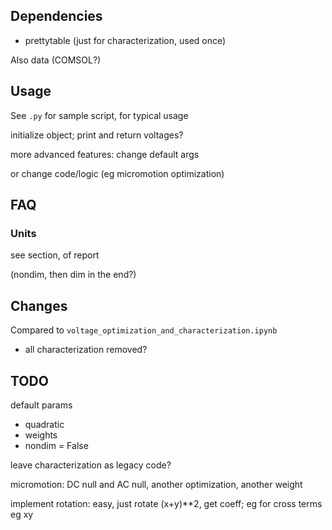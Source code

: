 ## Dependencies
- prettytable (just for characterization, used once)

Also data (COMSOL?)

## Usage
See `.py` for sample script, for typical usage

initialize object; print and return voltages?

more advanced features: change default args

or change code/logic (eg micromotion optimization)



## FAQ

### Units
see section, of report

(nondim, then dim in the end?)

## Changes
Compared to `voltage_optimization_and_characterization.ipynb`
- all characterization removed?

## TODO

default params
- quadratic
- weights
- nondim = False

leave characterization as legacy code?

micromotion: DC null and AC null, another optimization, another weight

implement rotation: easy, just rotate (x+y)**2, get coeff; eg for cross terms eg xy

